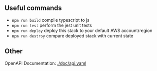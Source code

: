 ## Useful commands

* `npm run build`   compile typescript to js
* `npm run test`    perform the jest unit tests
* `npm run deploy`  deploy this stack to your default AWS account/region
* `npm run destroy`    compare deployed stack with current state

## Other

OpenAPI Documentation: [./doc/api.yaml](./doc/api.yaml)
